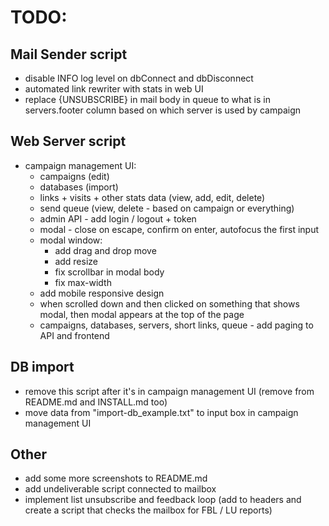 # TODO:

## Mail Sender script
- disable INFO log level on dbConnect and dbDisconnect
- automated link rewriter with stats in web UI
- replace {UNSUBSCRIBE} in mail body in queue to what is in servers.footer column based on which server is used by campaign

## Web Server script
- campaign management UI:
  - campaigns (edit)
  - databases (import)
  - links + visits + other stats data (view, add, edit, delete)
  - send queue (view, delete - based on campaign or everything)
  - admin API - add login / logout + token
  - modal - close on escape, confirm on enter, autofocus the first input
  - modal window:
    - add drag and drop move
    - add resize
    - fix scrollbar in modal body
    - fix max-width
  - add mobile responsive design
  - when scrolled down and then clicked on something that shows modal, then modal appears at the top of the page
  - campaigns, databases, servers, short links, queue - add paging to API and frontend

## DB import
- remove this script after it's in campaign management UI (remove from README.md and INSTALL.md too)
- move data from "import-db_example.txt" to input box in campaign management UI

## Other
- add some more screenshots to README.md
- add undeliverable script connected to mailbox
- implement list unsubscribe and feedback loop (add to headers and create a script that checks the mailbox for FBL / LU reports)
